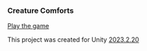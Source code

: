 ### Creature Comforts ### 
[Play the game](https://thechatster.itch.io/creature-comforts)

This project was created for Unity [2023.2.20](https://unity.com/releases/editor/whats-new/2023.2.20#installs)
